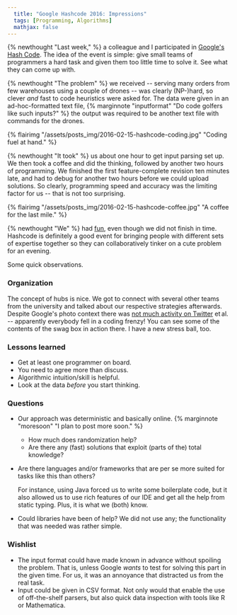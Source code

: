 ```yaml
---
  title: "Google Hashcode 2016: Impressions"
  tags: [Programming, Algorithms]
  mathjax: false
---
```


{% newthought "Last week," %} a colleague and I participated in
[Google's Hash Code](https://hashcode.withgoogle.com/).
The idea of the event is simple: give small teams of programmers a hard task
and given them too little time to solve it. See what they can come up with.

{% newthought "The problem" %} we received -- serving many orders from few
warehouses using a couple of drones -- was clearly (NP-)hard, so clever *and*
fast to code heuristics were asked for.
The data were given in an ad-hoc-formatted text file,
{% marginnote "inputformat" "Do code golfers like such inputs?" %}
the output was required to be another text file with commands for the drones.

{% flairimg "/assets/posts_img/2016-02-15-hashcode-coding.jpg" "Coding fuel at hand." %}

{% newthought "It took" %} us about one hour to get input parsing set up. 
We then took a coffee and did the thinking, 
followed by another two hours of programming.
We finished the first feature-complete revision ten minutes late,
and had to debug for another two hours before we could upload solutions.
So clearly, programming speed and accuracy was the limiting factor for us --
that is not too surprising.

{% flairimg "/assets/posts_img/2016-02-15-hashcode-coffee.jpg" "A coffee for the last mile." %}

{% newthought "We" %} had
  [fun](https://twitter.com/hashtag/hashcodeTUKL),
even though we did not finish in time.
Hashcode is definitely a good event for bringing people with different sets of
expertise together so they can collaboratively tinker on a cute problem
for an evening.

Some quick observations.

### Organization

The concept of hubs is nice.
We got to connect with several other teams from the university and talked about
our respective strategies afterwards.
Despite Google's photo context there was
  [not much activity on Twitter](https://twitter.com/hashtag/hashcodeTUKL)
et&thinsp;al. -- apparently everybody fell in a coding frenzy!
You can see some of the contents of the swag box in action there.
I have a new stress ball, too.

### Lessons learned

 * Get at least one programmer on board.
 * You need to agree more than discuss.
 * Algorithmic intuition/skill is helpful.
 * Look at the data *before* you start thinking.

### Questions

 * Our approach was deterministic and basically online.
   {% marginnote "moresoon" "I plan to post more soon." %}

   * How much does randomization help?
   * Are there any (fast) solutions that exploit (parts of the) total knowledge?

 * Are there languages and/or frameworks that are per se more suited for
   tasks like this than others?

    For instance, using Java forced us to write some boilerplate code, but
    it also allowed us to use rich features of our IDE and get all the
    help from static typing.
    Plus, it is what we (both) know.

 * Could libraries have been of help? We did not use any; the functionality
   that was needed was rather simple.

### Wishlist

 * The input format could have made known in advance without spoiling the
   problem. That is, unless Google *wants* to test for solving this part in
   the given time. For us, it was an annoyance that distracted us from the
   real task.
 * Input could be given in CSV format. Not only would that enable the use of
   off-the-shelf parsers, but also quick data inspection with tools like
   R or Mathematica.
